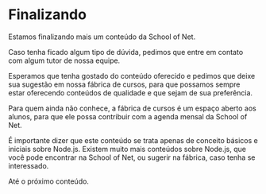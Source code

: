 # Finalizando

Estamos finalizando mais um conteúdo da School of Net.

Caso tenha ficado algum tipo de dúvida, pedimos que entre em contato com algum tutor de nossa equipe.

Esperamos que tenha gostado do conteúdo oferecido e pedimos que deixe sua sugestão em nossa fábrica de cursos, para que possamos sempre estar oferecendo conteúdos de qualidade e que sejam de sua preferência.

Para quem ainda não conhece, a fábrica de cursos é um espaço aberto aos alunos, para que ele possa contribuir com a agenda mensal da School of Net.

É importante dizer que este conteúdo se trata apenas de conceito básicos e iniciais sobre Node.js. Existem muito mais conteúdos sobre Node.js, que você pode encontrar na School of Net, ou sugerir na fábrica, caso tenha se interessado.

Até o próximo conteúdo.